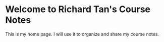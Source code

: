 # Welcome to Richard Tan's Course Notes

This is my home page. I will use it to organize and share my course notes.
